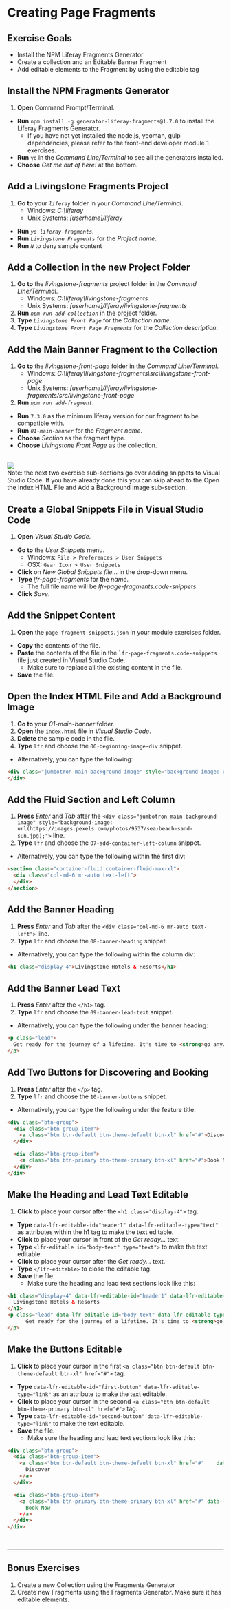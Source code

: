 # Creating Page Fragments

<div class="ahead">

## Exercise Goals

* Install the NPM Liferay Fragments Generator
* Create a collection and an Editable Banner Fragment
* Add editable elements to the Fragment by using the editable tag

</div>

## Install the NPM Fragments Generator
1. **Open** Command Prompt/Terminal.
* **Run** `npm install -g generator-liferay-fragments@1.7.0` to install the Liferay Fragments Generator.  
  * If you have not yet installed the node.js, yeoman, gulp dependencies, please refer to the front-end developer module 1 exercises.
* **Run** `yo` in the _Command Line/Terminal_ to see all the generators installed.
* **Choose** _Get me out of here!_ at the bottom.

## Add a Livingstone Fragments Project
1. **Go to** your _`liferay`_ folder in your _Command Line/Terminal_.
	* Windows: _C:\liferay_
	* Unix Systems: _[userhome]/liferay_
* **Run** _`yo liferay-fragments`_.
* **Run** _`Livingstone Fragments`_ for the _Project name_.
* **Run** _`N`_ to deny sample content

<div class="page"></div>

## Add a Collection in the new Project Folder
1. **Go to** the _livingstone-fragments_ project folder in the _Command Line/Terminal_.
	* Windows: _C:\liferay\livingstone-fragments_
	* Unix Systems: _[userhome]/liferay/livingstone-fragments_
2. **Run** _`npm run add-collection`_ in the project folder.
3. **Type** _`Livingstone Front Page`_ for the _Collection name_.
4. **Type** _`Livingstone Front Page Fragments`_ for the _Collection description_.

## Add the Main Banner Fragment to the Collection
1. **Go to** the _livingstone-front-page_ folder in the _Command Line/Terminal_.
	* Windows: _C:\liferay\livingstone-fragments\src\livingstone-front-page_
	* Unix Systems: _[userhome]/liferay/livingstone-fragments/src/livingstone-front-page_
2. **Run** _`npm run add-fragment`_.
* **Run** `7.3.0` as the minimum liferay version for our fragment to be compatible with.
* **Run** _`01-main-banner`_ for the _Fragment name_.
* **Choose** _Section_ as the fragment type.
* **Choose** _Livingstone Front Page_ as the collection.

<br />

<img src="images/main_banner_fragment_structure.png" style="max-width: 40%">

<div class="note">
Note: the next two exercise sub-sections go over adding snippets to Visual Studio Code. If you have already done this you can skip ahead to the Open the Index HTML File and Add a Background Image sub-section.
</div>

<div class="page"></div>

## Create a Global Snippets File in Visual Studio Code
1. **Open** _Visual Studio Code_.
* **Go to** the _User Snippets_ menu.
  * Windows: `File > Preferences > User Snippets`
  * OSX: `Gear Icon > User Snippets`
* **Click** on _New Global Snippets file..._ in the drop-down menu.
* **Type** _lfr-page-fragments_ for the _name_.
  * The full file name will be _lfr-page-fragments.code-snippets_.
* **Click** _Save_.

## Add the Snippet Content
1. **Open** the `page-fragment-snippets.json` in your module exercises folder.
* **Copy** the contents of the file.   
* **Paste** the contents of the file in the `lfr-page-fragments.code-snippets` file just created in Visual Studio Code.
  * Make sure to replace all the existing content in the file.
* **Save** the file.

## Open the Index HTML File and Add a Background Image
1. **Go to** your _01-main-banner_ folder.
2. **Open** the `index.html` file in _Visual Studio Code_.
3. **Delete** the sample code in the file.
3. **Type** `lfr` and choose the `06-beginning-image-div` snippet.
  * Alternatively, you can type the following:

```html
<div class="jumbotron main-background-image" style="background-image: url(https://images.pexels.com/photos/9537/sea-beach-sand-sun.jpg);">
</div>
```

<div class="page"></div>

## Add the Fluid Section and Left Column
1. **Press** _Enter_ and _Tab_ after the `<div class="jumbotron main-background-image" style="background-image: url(https://images.pexels.com/photos/9537/sea-beach-sand-sun.jpg);">` line.
2. **Type** `lfr` and choose the `07-add-container-left-column` snippet.
  * Alternatively, you can type the following within the first div:

```html
<section class="container-fluid container-fluid-max-xl">
  <div class="col-md-6 mr-auto text-left">
  </div>
</section>
```

## Add the Banner Heading
1. **Press** _Enter_ and _Tab_ after the `<div class="col-md-6 mr-auto text-left">` line.
2. **Type** `lfr` and choose the `08-banner-heading` snippet.
  * Alternatively, you can type the following within the column div:

```html
<h1 class="display-4">Livingstone Hotels & Resorts</h1>
```

## Add the Banner Lead Text
1. **Press** _Enter_ after the `</h1>` tag.
2. **Type** `lfr` and choose the `09-banner-lead-text` snippet.
  * Alternatively, you can type the following under the banner heading:

```html
<p class="lead">
  Get ready for the journey of a lifetime. It's time to <strong>go anywhere</strong>.
</p>
```

<div class="page"></div>

## Add Two Buttons for Discovering and Booking
1.  **Press** _Enter_ after the `</p>` tag.
2. **Type** `lfr` and choose the `10-banner-buttons` snippet.
  * Alternatively, you can type the following under the feature title:

```html
<div class="btn-group">
  <div class="btn-group-item">
    <a class="btn btn-default btn-theme-default btn-xl" href="#">Discover</a>
  </div>

  <div class="btn-group-item">
    <a class="btn btn-primary btn-theme-primary btn-xl" href="#">Book Now</a>
  </div>
</div>
```

## Make the Heading and Lead Text Editable
1. **Click** to place your cursor after the `<h1 class="display-4">` tag.
* **Type** `data-lfr-editable-id="header1" data-lfr-editable-type="text"` as attributes within the h1 tag to make the text editable.
* **Click** to place your cursor in front of the _Get ready..._ text.
* **Type** `<lfr-editable id="body-text" type="text">` to make the text editable.
* **Click** to place your cursor after the _Get ready..._ text.
* **Type** `</lfr-editable>` to close the editable tag.
* **Save** the file.
  * Make sure the heading and lead text sections look like this: 

```html
<h1 class="display-4" data-lfr-editable-id="header1" data-lfr-editable-type="text">
  Livingstone Hotels & Resorts
</h1>
<p class="lead" data-lfr-editable-id="body-text" data-lfr-editable-type="text">
      Get ready for the journey of a lifetime. It's time to <strong>go anywhere</strong>
</p>
```

## Make the Buttons Editable
1. **Click** to place your cursor in the first `<a class="btn btn-default btn-theme-default btn-xl" href="#">` tag.
* **Type** `data-lfr-editable-id="first-button" data-lfr-editable-type="link"` as an attribute to make the text editable.
* **Click** to place your cursor in the second `<a class="btn btn-default btn-theme-primary btn-xl" href="#">` tag.
* **Type** `data-lfr-editable-id="second-button" data-lfr-editable-type="link"` to make the text editable.
* **Save** the file.
  * Make sure the heading and lead text sections look like this: 

```html
<div class="btn-group">
  <div class="btn-group-item">
    <a class="btn btn-default btn-theme-default btn-xl" href="#"    data-lfr-editable-id="first-button" data-lfr-editable-type="link">
      Discover
    </a>
  </div>

  <div class="btn-group-item">
    <a class="btn btn-primary btn-theme-primary btn-xl" href="#" data-lfr-editable-id="second-button" data-lfr-editable-type="link" 
      Book Now
    </a>
  </div>
</div>
```

<br />

---

## Bonus Exercises
1. Create a new Collection using the Fragments Generator
2. Create new Fragments using the Fragments Generator. Make sure it has editable elements.
